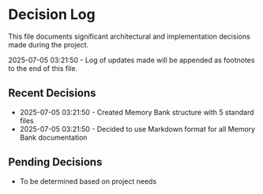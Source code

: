 # Decision Log

This file documents significant architectural and implementation decisions made during the project.

2025-07-05 03:21:50 - Log of updates made will be appended as footnotes to the end of this file.

## Recent Decisions

* 2025-07-05 03:21:50 - Created Memory Bank structure with 5 standard files
* 2025-07-05 03:21:50 - Decided to use Markdown format for all Memory Bank documentation

## Pending Decisions

* To be determined based on project needs
